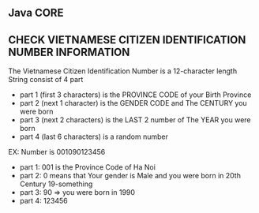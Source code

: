 ## Java CORE
## CHECK VIETNAMESE CITIZEN IDENTIFICATION NUMBER INFORMATION

The Vietnamese Citizen Identification Number is a 12-character length String consist of 4 part
 - part 1 (first 3 characters) is the PROVINCE CODE of your Birth Province
 - part 2 (next 1 character) is the GENDER CODE and The CENTURY you were born
 - part 3 (next 2 characters) is the LAST 2 number of The YEAR you were born
 - part 4 (last 6 characters) is a random number

EX: Number is 001090123456
- part 1: 001 is the Province Code of Ha Noi
- part 2: 0 means that Your gender is Male and you were born in 20th Century 19-something
- part 3: 90 => you were born in 1990
- part 4: 123456